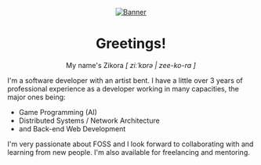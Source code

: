 <div align="center">
  
  [![Banner](https://svg-banners.vercel.app/api?type=rainbow&text1=zikorano%20&width=800&height=400)](https://github.com/zikorano)
  
Greetings!
=========================
My name's Zikora *[ ziːˈkɒrə | zee-ko-ra ]*<br>
</div>

I'm a software developer with an artist bent.
I have a little over 3 years of professional experience as a developer working in many
capacities, the major ones being:
 - Game Programming (AI)
 - Distributed Systems / Network Architecture
 - and Back-end Web Development

I'm very passionate about FOSS and I look forward to collaborating with and learning from new people.
I'm also available for freelancing and mentoring.


